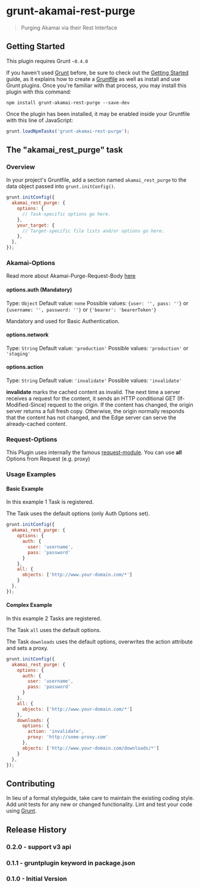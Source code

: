 # grunt-akamai-rest-purge

> Purging Akamai via their Rest Interface

## Getting Started
This plugin requires Grunt `~0.4.0`

If you haven't used [Grunt](http://gruntjs.com/) before, be sure to check out the [Getting Started](http://gruntjs.com/getting-started) guide, as it explains how to create a [Gruntfile](http://gruntjs.com/sample-gruntfile) as well as install and use Grunt plugins. Once you're familiar with that process, you may install this plugin with this command:

```shell
npm install grunt-akamai-rest-purge --save-dev
```

Once the plugin has been installed, it may be enabled inside your Gruntfile with this line of JavaScript:

```js
grunt.loadNpmTasks('grunt-akamai-rest-purge');
```

## The "akamai_rest_purge" task

### Overview
In your project's Gruntfile, add a section named `akamai_rest_purge` to the data object passed into `grunt.initConfig()`.

```js
grunt.initConfig({
  akamai_rest_purge: {
    options: {
      // Task-specific options go here.
    },
    your_target: {
      // Target-specific file lists and/or options go here.
    },
  },
});
```

### Akamai-Options

Read more about Akamai-Purge-Request-Body [here](https://api.ccu.akamai.com/ccu/v2/docs/index.html#section_PurgeRequest)

#### options.auth (Mandatory)
Type: `Object`
Default value: `none`
Possible values: `{user: '', pass: ''}` or `{username: '', password: ''}` or `{'bearer': 'bearerToken'}`

Mandatory and used for Basic Authentication.

#### options.network
Type: `String`
Default value: `'production'`
Possible values: `'production'` or `'staging'`

#### options.action
Type: `String`
Default value: `'invalidate'`
Possible values: `'invalidate'`

__invalidate__ marks the cached content as invalid. The next time a server receives a request for the content, it sends an HTTP conditional GET (If-Modified-Since) request to the origin. If the content has changed, the origin server returns a full fresh copy. Otherwise, the origin normally responds that the content has not changed, and the Edge server can serve the already-cached content.

### Request-Options

This Plugin uses internally the famous [request-module](https://npmjs.org/package/request). You can use __all__ Options from Request (e.g. proxy)

### Usage Examples

#### Basic Example

In this example 1 Task is registered.

The Task uses the default options (only Auth Options set).

```js
grunt.initConfig({
  akamai_rest_purge: {
    options: {
      auth: {
        user: 'username',
        pass: 'password'
      }
    },
    all: {
      objects: ['http://www.your-domain.com/*']
    }
  },
});
```

#### Complex Example

In this example 2 Tasks are registered.

The Task `all` uses the default options.

The Task `downloads` uses the default options, overwrites the action attribute and sets a proxy.

```js
grunt.initConfig({
  akamai_rest_purge: {
    options: {
      auth: {
        user: 'username',
        pass: 'password'
      }
    },
    all: {
      objects: ['http://www.your-domain.com/*']
    },
    downloads: {
      options: {
        action: 'invalidate',
        proxy: 'http://some-proxy.com'
      },
      objects: ['http://www.your-domain.com/downloads/*']
    }
  },
});
```

## Contributing
In lieu of a formal styleguide, take care to maintain the existing coding style. Add unit tests for any new or changed functionality. Lint and test your code using [Grunt](http://gruntjs.com/).

## Release History

### 0.2.0 - support v3 api
### 0.1.1 - gruntplugin keyword in package.json

### 0.1.0 - Initial Version
